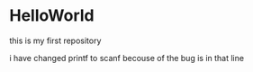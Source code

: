# HelloWorld
this is my first repository

i have changed printf to scanf becouse of the bug is in that line
